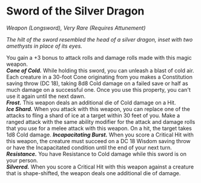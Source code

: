 # Sword of the Silver Dragon
*Weapon (Longsword), Very Rare (Requires Attunement)*

*The hilt of the sword resembled the head of a silver dragon, inset with two amethysts in place of its eyes.*

You gain a +3 bonus to attack rolls and damage rolls made with this magic weapon.  
***Cone of Cold.*** While holding this sword, you can unleash a blast of cold air. Each creature in a 30-foot Cone originating from you makes a Constitution saving throw (DC 18), taking 8d8 Cold damage on a failed save or half as much damage on a successful one. Once you use this property, you can't use it again until the next dawn.  
***Frost.*** This weapon deals an additional die of Cold damage on a Hit.  
***Ice Shard.*** When you attack with this weapon, you can replace one of the attacks to fling a shard of ice at a target within 30 feet of you. Make a ranged attack with the same ability modifier for the attack and damage rolls that you use for a melee attack with this weapon. On a hit, the target takes 1d8 Cold damage.
***Incapacitating Burst.*** When you score a Critical Hit with this weapon, the creature must succeed on a DC 18 Wisdom saving throw or have the Incapacitated condition until the end of your next turn.  
***Resistance.*** You have Resistance to Cold damage while this sword is on your person.  
***Silvered.*** When you score a Critical Hit with this weapon against a creature that is shape-shifted, the weapon deals one additional die of damage.